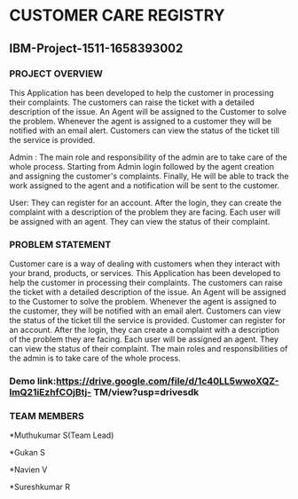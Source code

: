 #                                                                 CUSTOMER CARE REGISTRY
##                                                              IBM-Project-1511-1658393002
### PROJECT OVERVIEW
 
  This Application has been developed to help the customer in processing their
complaints. The customers can raise the ticket with a detailed description of the issue.
An Agent will be assigned to the Customer to solve the problem. Whenever the agent is
assigned to a customer they will be notified with an email alert. Customers can view the
status of the ticket till the service is provided.

  Admin : The main role and responsibility of the admin are to take care of the
whole process. Starting from Admin login followed by the agent creation and assigning
the customer's complaints. Finally, He will be able to track the work assigned to the
agent and a notification will be sent to the customer.

  User: They can register for an account.  After the login, they can create the
complaint with a description of the problem they are facing.  Each user will be assigned
with an agent.  They can view the status of their complaint.

### PROBLEM STATEMENT

  Customer care is a way of dealing with customers when they interact with your
brand, products, or services. This Application has been developed to help the customer
in processing their complaints.
  The customers can raise the ticket with a detailed description of the issue. An
Agent will be assigned to the Customer to solve the problem. Whenever the agent is
assigned to the customer, they will be notified with an email alert. Customers can view
the status of the ticket till the service is provided.
  Customer can register for an account. After the login, they can create a complaint
with a description of the problem they are facing. Each user will be assigned an agent.
They can view the status of their complaint. The main roles and responsibilities of the
admin is to take care of the whole process.


### Demo link:https://drive.google.com/file/d/1c40LL5wwoXQZ-lmQ21iEzhfCOjBtj-  TM/view?usp=drivesdk


### TEAM MEMBERS

*Muthukumar S(Team Lead)

*Gukan S

*Navien V

*Sureshkumar R
























